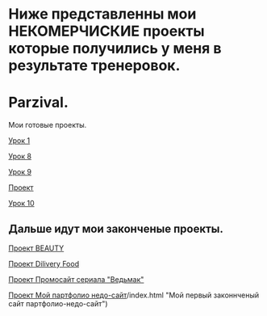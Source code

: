 # Ниже представленны мои НЕКОМЕРЧИСКИЕ проекты которые получились у меня в результате тренеровок.


# Parzival.


Мои готовые проекты.


[Урок 1](https://parscifal.github.io/MyProject/dz1/index.html "Первый урок по Сбрасыванию стилей")


[Урок 8](https://parscifal.github.io/MyProject/dz8/index.html "Результат моего первого использвания Bootstrap 4")


[Урок 9](https://parscifal.github.io/MyProject/dz9/index.html "Первый свёрстанный учебный сайт")


[Проект](https://parscifal.github.io/MyProject/Project/index.html "Дз по препроцессорма less")


[Урок 10](https://parscifal.github.io/MyProject/Completed%20projects%20p.2/traing/index.html "Перовое дз из макета в psd")


## Дальше идут мои законченые проекты.


[Проект BEAUTY ](https://parscifal.github.io/MyProject/Completed%20projects%20p.1/Cresla(traing%20verstka)/src/index.html "Проект по макету Beauty")


[Проект Dilivery Food](https://parscifal.github.io/MyProject/Completed%20projects%20p.1/DiliveryFood/index.html "Проект Dilivery Food")


[Проект Промосайт сериала "Ведьмак"](https://parscifal.github.io/MyProject/Completed%20projects%20p.2/The%20Witcher/index.html "Проект является сайтом к сериалу Ведьмак")


[Проект Мой партфолио недо-сайт](https://parscifal.github.io/MyProject/Completed%20projects%20p.2/%D0%97%D0%B0%D0%BA%D0%BE%D0%BD%D1%87%D0%B5%D0%BD%D0%BD%D0%BE%D0%BC%D0%BE%D0%B9%20%D0%BF%D0%B5%D1%80%D0%B2%D1%8B%D0%B9%20%D1%81%D0%B0%D0%B9%D1%82)/index.html "Мой первый законнченый сайт партфолио-недо-сайт")
